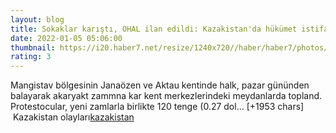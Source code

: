 ```yaml
--- 
layout: blog
title: Sokaklar karıştı, OHAL ilan edildi: Kazakistan'da hükümet istifa etti
date: 2022-01-05 05:06:00
thumbnail: https://i20.haber7.net/resize/1240x720//haber/haber7/photos/2022/01/zam_karari_sonrasi_kazakistanda_sokaklar_karisti_1641300899_5055.jpg
rating: 3
---
```

Mangistav bölgesinin Janaözen ve Aktau kentinde halk, pazar gününden balayarak akaryakt zammna kar kent merkezlerindeki meydanlarda topland.
Protestocular, yeni zamlarla birlikte 120 tenge (0.27 dol… [+1953 chars]</br>&nbsp;Kazakistan olayları<a href="https://www.dental-ilan.org/">kazakistan</a>